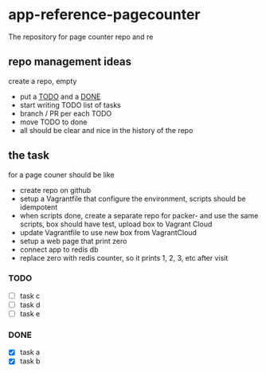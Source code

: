# app-reference-pagecounter
The repository for page counter repo and re

## repo management ideas
create a repo, empty
- put a [TODO](https://github.com/kikitux/app-reference-pagecounter/blob/master/README.md#todo) and a [DONE](https://github.com/kikitux/app-reference-pagecounter/blob/master/README.md#done)
- start writing TODO list of tasks
- branch / PR per each TODO
- move TODO to done
- all should be clear and nice in the history of the repo

## the task
 for a page couner should be like
- create repo on github
- setup a Vagrantfile that configure the environment, scripts should be idempotent
- when scripts done, create a separate repo for packer-<runtime> and use the same scripts, box should have test, upload box to Vagrant Cloud
- update Vagrantfile to use new box from VagrantCloud
- setup a web page that print zero
- connect app to redis db
- replace zero with redis counter, so it prints 1, 2, 3, etc after visit
  

### TODO
- [ ] task c
- [ ] task d
- [ ] task e

### DONE
- [x] task a
- [x] task b
